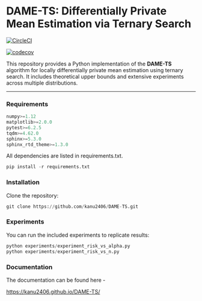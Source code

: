 


# DAME-TS: Differentially Private Mean Estimation via Ternary Search

[![CircleCI](https://dl.circleci.com/status-badge/img/gh/kanu2406/DAME-TS/tree/main.svg?style=svg&circle-token=CCIPRJ_HwgZxRmn4FC9KWA4t8tmKG_42331c11496c635f99cf9fdd0514727175f5446a)](https://dl.circleci.com/status-badge/redirect/gh/kanu2406/DAME-TS/tree/main)

[![codecov](https://codecov.io/gh/kanu2406/DAME-TS/branch/main/graph/badge.svg)](https://codecov.io/gh/kanu2406/DAME-TS)


This repository provides a Python implementation of the **DAME-TS** algorithm for locally differentially private mean estimation using ternary search. It includes theoretical upper bounds and extensive experiments across multiple distributions.

---

### Requirements

```python
numpy>=1.12
matplotlib>=2.0.0
pytest>=6.2.5
tqdm>=4.62.0
sphinx>=5.3.0
sphinx_rtd_theme>=1.3.0
```

All dependencies are listed in requirements.txt.


```python
pip install -r requirements.txt
```

### Installation
Clone the repository:

```python
git clone https://github.com/kanu2406/DAME-TS.git
```

### Experiments
You can run the included experiments to replicate results:

```python
python experiments/experiment_risk_vs_alpha.py
python experiments/experiment_risk_vs_n.py
```

### Documentation

The documentation can be found here -

https://kanu2406.github.io/DAME-TS/


